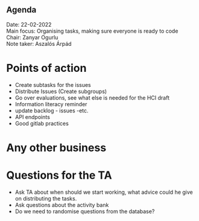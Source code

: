 Agenda
---

Date:           22-02-2022\
Main focus:     Organising tasks, making sure everyone is ready to code\
Chair:          Zanyar Ogurlu\
Note taker:     Aszalós Árpád


# Points of action

- Create subtasks for the issues
- Distribute Issues (Create subgroups)
- Go over evaluations, see what else is needed for the HCI draft
- Information literacy reminder
- update backlog - issues -etc.
- API endpoints 
- Good gitlab practices

# Any other business

# Questions for the TA

- Ask TA about when should we start working, what advice could he give on distributing the tasks.
- Ask questions about the activity bank
- Do we need to randomise questions from the database?




